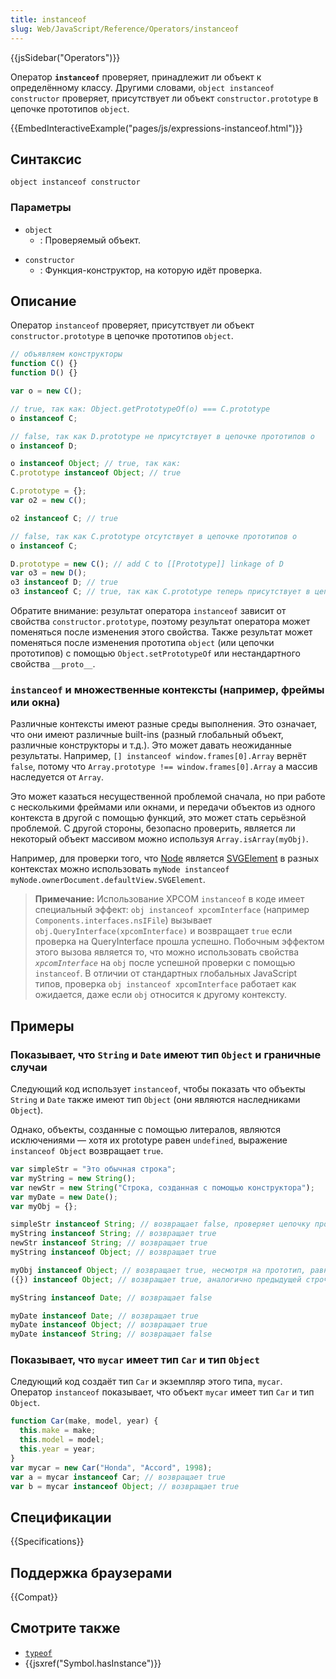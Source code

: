 ```yaml
---
title: instanceof
slug: Web/JavaScript/Reference/Operators/instanceof
---
```


{{jsSidebar("Operators")}}

Оператор **`instanceof`** проверяет, принадлежит ли объект к определённому классу. Другими словами, `object instanceof constructor` проверяет, присутствует ли объект `constructor.prototype` в цепочке прототипов `object`.

{{EmbedInteractiveExample("pages/js/expressions-instanceof.html")}}

## Синтаксис

```
object instanceof constructor
```

### Параметры

- `object`
  - : Проверяемый объект.

<!---->

- `constructor`
  - : Функция-конструктор, на которую идёт проверка.

## Описание

Оператор `instanceof` проверяет, присутствует ли объект `constructor.prototype` в цепочке прототипов `object`.

```js
// объявляем конструкторы
function C() {}
function D() {}

var o = new C();

// true, так как: Object.getPrototypeOf(o) === C.prototype
o instanceof C;

// false, так как D.prototype не присутствует в цепочке прототипов o
o instanceof D;

o instanceof Object; // true, так как:
C.prototype instanceof Object; // true

C.prototype = {};
var o2 = new C();

o2 instanceof C; // true

// false, так как C.prototype отсутствует в цепочке прототипов o
o instanceof C;

D.prototype = new C(); // add C to [[Prototype]] linkage of D
var o3 = new D();
o3 instanceof D; // true
o3 instanceof C; // true, так как C.prototype теперь присутствует в цепочке прототипов o3
```

Обратите внимание: результат оператора `instanceof` зависит от свойства `constructor.prototype`, поэтому результат оператора может поменяться после изменения этого свойства. Также результат может поменяться после изменения прототипа `object` (или цепочки прототипов) с помощью `Object.setPrototypeOf` или нестандартного свойства `__proto__`.

### `instanceof` и множественные контексты (например, фреймы или окна)

Различные контексты имеют разные среды выполнения. Это означает, что они имеют различные built-ins (разный глобальный объект, различные конструкторы и т.д.). Это может давать неожиданные результаты. Например, `[] instanceof window.frames[0].Array` вернёт `false`, потому что `Array.prototype !== window.frames[0].Array` а массив наследуется от `Array`.

Это может казаться несущественной проблемой сначала, но при работе с несколькими фреймами или окнами, и передачи объектов из одного контекста в другой с помощью функций, это может стать серьёзной проблемой. С другой стороны, безопасно проверить, является ли некоторый объект массивом можно используя `Array.isArray(myObj)`.

Например, для проверки того, что [Node](/ru/docs/Web/API/Node) является [SVGElement](/ru/docs/Web/API/SVGElement) в разных контекстах можно использовать `myNode instanceof myNode.ownerDocument.defaultView.SVGElement`.

> **Примечание:** Использование XPCOM `instanceof` в коде имеет специальный эффект: `obj instanceof xpcomInterface` (например `Components.interfaces.nsIFile`) вызывает `obj.QueryInterface(xpcomInterface)` и возвращает `true` если проверка на QueryInterface прошла успешно. Побочным эффектом этого вызова является то, что можно использовать свойства _`xpcomInterface`_ на `obj` после успешной проверки с помощью `instanceof`. В отличии от стандартных глобальных JavaScript типов, проверка `obj instanceof xpcomInterface` работает как ожидается, даже если `obj` относится к другому контексту.

## Примеры

### Показывает, что `String` и `Date` имеют тип `Object` и граничные случаи

Следующий код использует `instanceof`, чтобы показать что объекты `String` и `Date` также имеют тип `Object` (они являются наследниками `Object`).

Однако, объекты, созданные с помощью литералов, являются исключениями — хотя их prototype равен `undefined`, выражение `instanceof Object` возвращает `true`.

```js
var simpleStr = "Это обычная строка";
var myString = new String();
var newStr = new String("Строка, созданная с помощью конструктора");
var myDate = new Date();
var myObj = {};

simpleStr instanceof String; // возвращает false, проверяет цепочку прототипов
myString instanceof String; // возвращает true
newStr instanceof String; // возвращает true
myString instanceof Object; // возвращает true

myObj instanceof Object; // возвращает true, несмотря на прототип, равный undefined
({}) instanceof Object; // возвращает true, аналогично предыдущей строчке

myString instanceof Date; // возвращает false

myDate instanceof Date; // возвращает true
myDate instanceof Object; // возвращает true
myDate instanceof String; // возвращает false
```

### Показывает, что `mycar` имеет тип `Car` и тип `Object`

Следующий код создаёт тип `Car` и экземпляр этого типа, `mycar`. Оператор `instanceof` показывает, что объект `mycar` имеет тип `Car` и тип `Object`.

```js
function Car(make, model, year) {
  this.make = make;
  this.model = model;
  this.year = year;
}
var mycar = new Car("Honda", "Accord", 1998);
var a = mycar instanceof Car; // возвращает true
var b = mycar instanceof Object; // возвращает true
```

## Спецификации

{{Specifications}}

## Поддержка браузерами

{{Compat}}

## Смотрите также

- [`typeof`](/ru/docs/Web/JavaScript/Reference/Operators/typeof)
- {{jsxref("Symbol.hasInstance")}}
